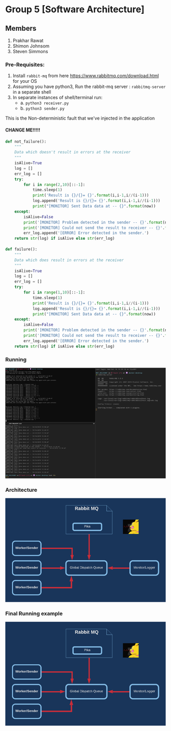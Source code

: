 # Group 5 [Software Architecture]
## Members
1. Prakhar Rawat
2. Shimon Johnsom
3. Steven Simmons




### Pre-Requisites:
 1. Install `rabbit-mq` from here https://www.rabbitmq.com/download.html for your OS
 2. Assuming you have python3, Run the rabbit-mq server : `rabbitmq-server` in a separate shell
 3. In separate instances of shell/terminal run:
    * a. `python3 receiver.py`
    * b. `python3 sender.py`

This is the Non-deterministic fault that we've injected in the application
#### CHANGE ME!!!!!
```python
def not_failure():
    """
    Data which doesn't result in errors at the receiver
    """
    isAlive=True
    log = []
    err_log = []
    try:
        for i in range(2,10)[::-1]:
            time.sleep(1)
            print('Result is {}/{}= {}'.format(i,i-1,i//(i-1)))
            log.append('Result is {}/{}= {}'.format(i,i-1,i//(i-1)))
            print("[MONITOR] Sent Data data at -- {}".format(now))
    except:
        isAlive=False
        print('[MONITOR] Problem detected in the sender -- {}'.format(now))
        print('[MONITOR] Could not send the result to receiver -- {}'.format(now))
        err_log.append('[ERROR] Error detected in the sender.')
    return str(log) if isAlive else str(err_log)

def failure():
    """
    Data which does result in errors at the receiver
    """
    isAlive=True
    log = []
    err_log = []
    try:
        for i in range(1,10)[::-1]:
            time.sleep(1)
            print('Result is {}/{}= {}'.format(i,i-1,i//(i-1)))
            log.append('Result is {}/{}= {}'.format(i,i-1,i//(i-1)))
            print("[MONITOR] Sent Data data at -- {}".format(now))
    except:
        isAlive=False
        print('[MONITOR] Problem detected in the sender -- {}'.format(now))
        print('[MONITOR] Could not send the result to receiver -- {}'.format(now))
        err_log.append('[ERROR] Error detected in the sender.')
    return str(log) if isAlive else str(err_log)

```

### Running 

![alt text](https://github.com/prakharrr/group_5_software_arch/blob/master/assets/process_all.png "Running instance")

### Architecture
![alt text](https://github.com/prakharrr/group_5_software_arch/blob/master/assets/HB.png "Architecture")

### Final Running example
![alt text](https://github.com/prakharrr/group_5_software_arch/blob/master/assets/HB.png "Detection of HeartBeat")


